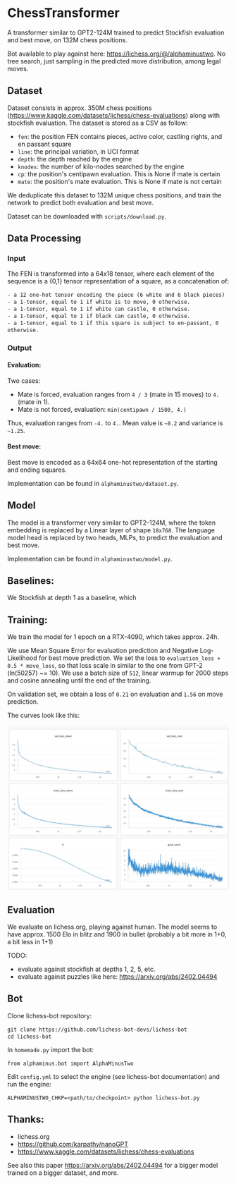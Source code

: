 # ChessTransformer

A transformer similar to GPT2-124M trained to predict Stockfish evaluation and best move, on 132M chess positions. 

Bot available to play against here: https://lichess.org/@/alphaminustwo. No tree search, just sampling in the predicted move distribution, among legal moves.

## Dataset

Dataset consists in approx. 350M chess positions (https://www.kaggle.com/datasets/lichess/chess-evaluations) along with stockfish evaluation. The dataset is stored as a CSV as follow:

- `fen`: the position FEN contains pieces, active color, castling rights, and en passant square
- `line`: the principal variation, in UCI format
- `depth`: the depth reached by the engine
- `knodes`: the number of kilo-nodes searched by the engine
- `cp`: the position's centipawn evaluation. This is None if mate is certain
- `mate`: the position's mate evaluation. This is None if mate is not certain

We deduplicate this dataset to 132M unique chess positions, and train the network to predict both evaluation and best move. 

Dataset can be downloaded with `scripts/download.py`.

## Data Processing

### Input

The FEN is transformed into a 64x18 tensor, where each element of the sequence is a {0,1} tensor representation of a square, as a concatenation of:

```
- a 12 one-hot tensor encoding the piece (6 white and 6 black pieces)
- a 1-tensor, equal to 1 if white is to move, 0 otherwise.
- a 1-tensor, equal to 1 if white can castle, 0 otherwise.
- a 1-tensor, equal to 1 if black can castle, 0 otherwise.
- a 1-tensor, equal to 1 if this square is subject to en-passant, 0 otherwise.
```

### Output

#### Evaluation:

Two cases:
- Mate is forced, evaluation ranges from `4 / 3` (mate in 15 moves) to `4.` (mate in 1).
- Mate is not forced, evaluation: `min(centipawn / 1500, 4.)`

Thus, evaluation ranges from `-4.` to `4.`. Mean value is `~0.2` and variance is `~1.25`.

#### Best move:

Best move is encoded as a 64x64 one-hot representation of the starting and ending squares.


Implementation can be found in `alphaminustwo/dataset.py`.

## Model

The model is a transformer very similar to GPT2-124M, where the token embedding is replaced by a Linear layer of shape `18x768`. The language model head is replaced by two heads, MLPs, to predict the evaluation and best move.

Implementation can be found in `alphaminustwo/model.py`.

## Baselines:

We Stockfish at depth 1 as a baseline, which 

## Training:

We train the model for 1 epoch on a RTX-4090, which takes approx. 24h.

We use Mean Square Error for evaluation prediction and Negative Log-Likelihood for best move prediction. We set the loss to `evaluation_loss + 0.5 * move_loss`, so that loss scale in similar to the one from GPT-2 (ln(50257) ~= 10). We use a batch size of `512`, linear warmup for 2000 steps and cosine annealing until the end of the training.

On validation set, we obtain a loss of `0.21` on evaluation and `1.56` on move prediction.

The curves look like this:

![alt text](wandb.png)

## Evaluation

We evaluate on lichess.org, playing against human. The model seems to have approx. 1500 Elo in blitz and 1900 in bullet (probably a bit more in 1+0, a bit less in 1+1)

TODO:
- evaluate against stockfish at depths 1, 2, 5, etc.
- evaluate against puzzles like here: https://arxiv.org/abs/2402.04494


## Bot

Clone lichess-bot repository:
```
git clone https://github.com/lichess-bot-devs/lichess-bot
cd lichess-bot
```

In `homemade.py` import the bot:
```
from alphaminus.bot import AlphaMinusTwo
```

Edit `config.yml` to select the engine (see lichess-bot documentation) and run the engine:
```
ALPHAMINUSTWO_CHKP=<path/to/checkpoint> python lichess-bot.py
```

## Thanks:
- lichess.org
- https://github.com/karpathy/nanoGPT
- https://www.kaggle.com/datasets/lichess/chess-evaluations

See also this paper https://arxiv.org/abs/2402.04494 for a bigger model trained on a bigger dataset, and more.